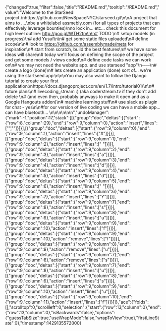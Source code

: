 {"changed":true,"filter":false,"title":"README.md","tooltip":"/README.md","value":"Welcome to the StarSeed project.\nhttps://github.com/NewSpaceNYC/starseed.git\n\nA project that aims to ....\nbe a whitelabel assmebly.com (for all types of projects that can effectively leverage bounties)\nno lock in... etc... check this document for high level outline: http://goo.gl/WTH2tm\n\n# TODO \n#  setup models (in progress)\n# add Yusuf\n\n#  get some static files uploaded\n#  define scope\n\n#  look to https://github.com/assemblymade/meta for inspiration\n#  start from scratch, build the best features\n#  we have some ideas will share\n#  today we'll focus on defining the scope of the project and get some models / views coded\n#  define code tasks we can work on\n#  we may not need the website app. and use starseed \"app\"\n----\n#  create a logo (done)\n#  lets create an application (done) sort of... we're using the startseed app:\n\n\nYou may also want to follow the Django tutorial to create your first application:\nhttps://docs.djangoproject.com/en/1.7/intro/tutorial01/\n\n# future plans\n# livecoding_stream :) (aka coderstream.tv if they don't add delete \n# (and even then, probably anyways to make it open and as a Google Hangouts addon)\n# machine learning stuff\n# use slack as plugin for chat - yes\n\n#for our version of live coding we can have a mobile app... can have bluetooth... \n\n\n\n\n\n","undoManager":{"mark":-1,"position":17,"stack":[[{"group":"doc","deltas":[{"start":{"row":8,"column":29},"end":{"row":9,"column":0},"action":"insert","lines":["",""]}]}],[{"group":"doc","deltas":[{"start":{"row":9,"column":0},"end":{"row":9,"column":1},"action":"insert","lines":["#"]}]}],[{"group":"doc","deltas":[{"start":{"row":9,"column":1},"end":{"row":9,"column":2},"action":"insert","lines":[" "]}]}],[{"group":"doc","deltas":[{"start":{"row":9,"column":2},"end":{"row":9,"column":3},"action":"insert","lines":["a"]}]}],[{"group":"doc","deltas":[{"start":{"row":9,"column":3},"end":{"row":9,"column":4},"action":"insert","lines":["d"]}]}],[{"group":"doc","deltas":[{"start":{"row":9,"column":4},"end":{"row":9,"column":5},"action":"insert","lines":["d"]}]}],[{"group":"doc","deltas":[{"start":{"row":9,"column":5},"end":{"row":9,"column":6},"action":"insert","lines":[" "]}]}],[{"group":"doc","deltas":[{"start":{"row":9,"column":6},"end":{"row":9,"column":7},"action":"insert","lines":["Y"]}]}],[{"group":"doc","deltas":[{"start":{"row":9,"column":7},"end":{"row":9,"column":8},"action":"insert","lines":["s"]}]}],[{"group":"doc","deltas":[{"start":{"row":9,"column":8},"end":{"row":9,"column":9},"action":"insert","lines":["u"]}]}],[{"group":"doc","deltas":[{"start":{"row":9,"column":9},"end":{"row":9,"column":10},"action":"insert","lines":["f"]}]}],[{"group":"doc","deltas":[{"start":{"row":9,"column":9},"end":{"row":9,"column":10},"action":"remove","lines":["f"]}]}],[{"group":"doc","deltas":[{"start":{"row":9,"column":8},"end":{"row":9,"column":9},"action":"remove","lines":["u"]}]}],[{"group":"doc","deltas":[{"start":{"row":9,"column":7},"end":{"row":9,"column":8},"action":"remove","lines":["s"]}]}],[{"group":"doc","deltas":[{"start":{"row":9,"column":7},"end":{"row":9,"column":8},"action":"insert","lines":["u"]}]}],[{"group":"doc","deltas":[{"start":{"row":9,"column":8},"end":{"row":9,"column":9},"action":"insert","lines":["s"]}]}],[{"group":"doc","deltas":[{"start":{"row":9,"column":9},"end":{"row":9,"column":10},"action":"insert","lines":["u"]}]}],[{"group":"doc","deltas":[{"start":{"row":9,"column":10},"end":{"row":9,"column":11},"action":"insert","lines":["f"]}]}]]},"ace":{"folds":[],"scrolltop":0,"scrollleft":0,"selection":{"start":{"row":13,"column":0},"end":{"row":13,"column":0},"isBackwards":false},"options":{"guessTabSize":true,"useWrapMode":false,"wrapToView":true},"firstLineState":0},"timestamp":1429135572000}